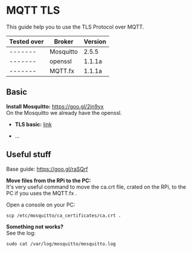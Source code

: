 # MQTT TLS

This guide help you to use the TLS Protocol over MQTT.  


Tested over  | Broker | Version
------- |-------| -------
------- | Mosquitto |  2.5.5
------- | openssl |  1.1.1a
------- | MQTT.fx |  1.1.1a

## Basic

**Install Mosquitto:** https://goo.gl/2jn9yx  
On the Mosquitto we already have the openssl.

- **TLS basic:** [link](https://goo.gl/NsRjPW)  

- ...


## Useful stuff

Base guide: https://goo.gl/raSQrf  

**Move files from the RPi to the PC:**  
It's very useful command to move the ca.crt file, crated on the RPi, to the PC if you uses the MQTT.fx .  

Open a console on your PC:  

    scp /etc/mosquitto/ca_certificates/ca.crt .  


**Something not works?**  
See the log:  

    sudo cat /var/log/mosquitto/mosquitto.log 
